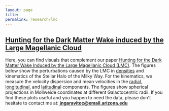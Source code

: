 ```yaml
---
layout: page
title: 
permalink: research/lmc
---
```



## [Hunting for the Dark Matter Wake induced by the Large Magellanic Cloud]("https://ui.adsabs.harvard.edu/abs/2019arXiv190205089G/abstract")

Here, you can find visuals that complement our paper <a
href="https://arxiv.org/abs/1902.05089">Hunting for the Dark Matter  Wake Induced by the Large Magellanic Cloud (LMC)</a>. The figures
below show the perturbations caused by the LMC in <a href="#headline1">densities</a> and kinematics of
the Stellar Halo of the Milky Way. For the kinematics, we measure the velocity
 dispersion and mean velocities in the <a href="#headline2">radial</a>,
<a href="#headline3">longitudinal</a>, and
  <a href="#headline4">latitudinal</a> components.
      The figures show spherical projections in Mollweide coordinates at
different Galactocentric radii. If you find
            these plots useful and you happen to need the data, please don't
hesitate to contact me at:
            <b>jngaravitoc@email.arizona.edu</b>

